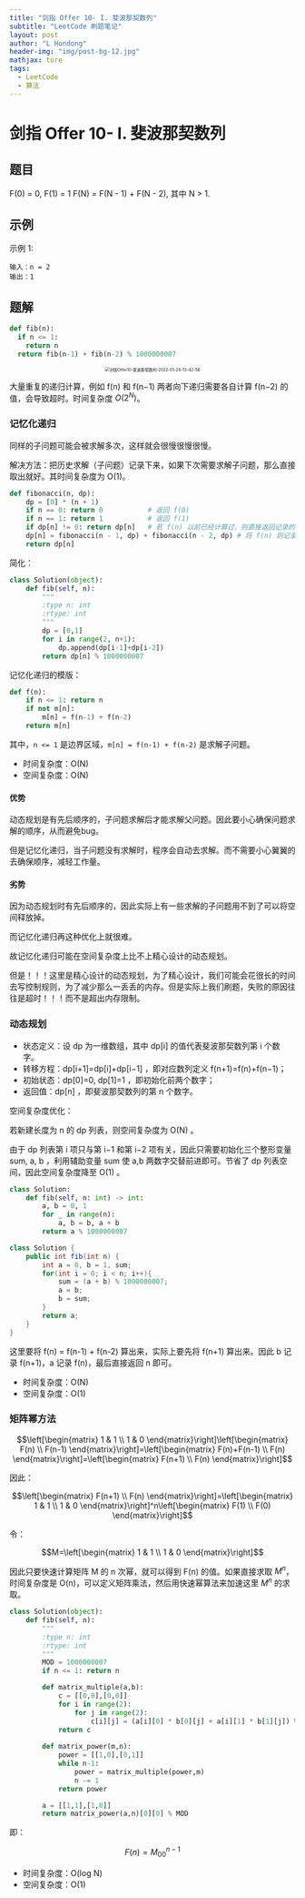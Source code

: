 ```yaml
---
title: "剑指 Offer 10- I. 斐波那契数列"
subtitle: "LeetCode 刷题笔记"
layout: post
author: "L Hondong"
header-img: "img/post-bg-12.jpg"
mathjax: ture
tags:
  - LeetCode
  - 算法
---
```


# 剑指 Offer 10- I. 斐波那契数列

## 题目

F(0) = 0,   F(1) = 1
F(N) = F(N - 1) + F(N - 2), 其中 N > 1.

## 示例

示例 1:

```
输入：n = 2
输出：1
```

## 题解

```python
def fib(n):
  if n <= 1:
    return n
  return fib(n-1) + fib(n-2) % 1000000007
```

<div align=center><img src="/Assets/Images/剑指Offer10-斐波那契数列-2022-01-24-13-42-56.png" alt="剑指Offer10-斐波那契数列-2022-01-24-13-42-56" style="zoom:50%;" /></div>

大量重复的递归计算，例如 f(n) 和 f(n−1) 两者向下递归需要各自计算 f(n−2) 的值，会导致超时。时间复杂度 $O(2^N)$。

### 记忆化递归

同样的子问题可能会被求解多次，这样就会很慢很慢很慢。

解决方法：把历史求解（子问题）记录下来，如果下次需要求解子问题，那么直接取出就好。其时间复杂度为 O(1)。

```python
def fibonacci(n, dp):
    dp = [0] * (n + 1)
    if n == 0: return 0           # 返回 f(0)
    if n == 1: return 1           # 返回 f(1)
    if dp[n] != 0: return dp[n]   # 若 f(n) 以前已经计算过，则直接返回记录的解
    dp[n] = fibonacci(n - 1, dp) + fibonacci(n - 2, dp) # 将 f(n) 则记录至 dp
    return dp[n]
```

简化：

```python
class Solution(object):
    def fib(self, n):
        """
        :type n: int
        :rtype: int
        """
        dp = [0,1]
        for i in range(2, n+1):
            dp.append(dp[i-1]+dp[i-2])
        return dp[n] % 1000000007
```

记忆化递归的模版：

```python
def f(n):
    if n <= 1: return n
    if not m[n]:
        m[n] = f(n-1) + f(n-2)
    return m[n]
```

其中，`n <= 1` 是边界区域，`m[n] = f(n-1) + f(n-2)` 是求解子问题。

- 时间复杂度：O(N)
- 空间复杂度：O(N)

#### 优势

动态规划是有先后顺序的，子问题求解后才能求解父问题。因此要小心确保问题求解的顺序，从而避免bug。

但是记忆化递归，当子问题没有求解时，程序会自动去求解。而不需要小心翼翼的去确保顺序，减轻工作量。

#### 劣势

因为动态规划时有先后顺序的，因此实际上有一些求解的子问题用不到了可以将空间释放掉。

而记忆化递归再这种优化上就很难。

故记忆化递归可能在空间复杂度上比不上精心设计的动态规划。

但是！！！这里是精心设计的动态规划，为了精心设计，我们可能会花很长的时间去写控制规则，为了减少那么一丢丢的内存。但是实际上我们刷题，失败的原因往往是超时！！！而不是超出内存限制。

### 动态规划

- 状态定义：设 dp 为一维数组，其中 dp[i] 的值代表斐波那契数列第 i 个数字。
- 转移方程：dp[i+1]=dp[i]+dp[i−1] ，即对应数列定义 f(n+1)=f(n)+f(n−1)；
- 初始状态：dp[0]=0, dp[1]=1 ，即初始化前两个数字；
- 返回值：dp[n] ，即斐波那契数列的第 n 个数字。

空间复杂度优化：

若新建长度为 n 的 dp 列表，则空间复杂度为 O(N) 。

由于 dp 列表第 i 项只与第 i−1 和第 i−2 项有关，因此只需要初始化三个整形变量 sum, a, b ，利用辅助变量 sum 使 a,b 两数字交替前进即可。节省了 dp 列表空间，因此空间复杂度降至 O(1) 。

```python
class Solution:
    def fib(self, n: int) -> int:
        a, b = 0, 1
        for _ in range(n):
            a, b = b, a + b
        return a % 1000000007
```

```java
class Solution {
    public int fib(int n) {
        int a = 0, b = 1, sum;
        for(int i = 0; i < n; i++){
            sum = (a + b) % 1000000007;
            a = b;
            b = sum;
        }
        return a;
    }
}
```

这里要将 f(n) = f(n-1) + f(n-2) 算出来，实际上要先将 f(n+1) 算出来。因此 b 记录 f(n+1)，a 记录 f(n)，最后直接返回 n 即可。

- 时间复杂度：O(N)
- 空间复杂度：O(1)

### 矩阵幂方法

$$\left[\begin{matrix}
1 & 1 \\
1 & 0
\end{matrix}\right]\left[\begin{matrix}
F(n) \\
F(n-1)
\end{matrix}\right]=\left[\begin{matrix}
F(n)+F(n-1) \\
F(n)
\end{matrix}\right]=\left[\begin{matrix}
F(n+1) \\
F(n)
\end{matrix}\right]$$

因此：

$$\left[\begin{matrix}
F(n+1) \\
F(n)
\end{matrix}\right]=\left[\begin{matrix}
1 & 1 \\
1 & 0
\end{matrix}\right]^n\left[\begin{matrix}
F(1) \\
F(0)
\end{matrix}\right]$$

令：

$$M=\left[\begin{matrix}
1 & 1 \\
1 & 0
\end{matrix}\right]$$

因此只要快速计算矩阵 M 的 n 次幂，就可以得到 F(n) 的值。如果直接求取 $M^n$，时间复杂度是 O(n)，可以定义矩阵乘法，然后用快速幂算法来加速这里 $M^n$ 的求取。

```python
class Solution(object):
    def fib(self, n):
        """
        :type n: int
        :rtype: int
        """
        MOD = 1000000007
        if n <= 1: return n

        def matrix_multiple(a,b):
            c = [[0,0],[0,0]]
            for i in range(2):
                for j in range(2):
                    c[i][j] = (a[i][0] * b[0][j] + a[i][1] * b[1][j]) % MOD
            return c
            
        def matrix_power(m,n):
            power = [[1,0],[0,1]]
            while n-1:
                power = matrix_multiple(power,m)
                n -= 1
            return power

        a = [[1,1],[1,0]]
        return matrix_power(a,n)[0][0] % MOD
```

即：

$$ F(n) = M^{n-1}_{00}$$

- 时间复杂度：O(log N)
- 空间复杂度：O(1)